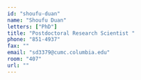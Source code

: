 ```yaml
---
id: "shoufu-duan"
name: "Shoufu Duan"
letters: ["PhD"]
title: "Postdoctoral Research Scientist "
phone: "851-4937"
fax: ""
email: "sd3379@cumc.columbia.edu"
room: "407"
url: ""
---
```

